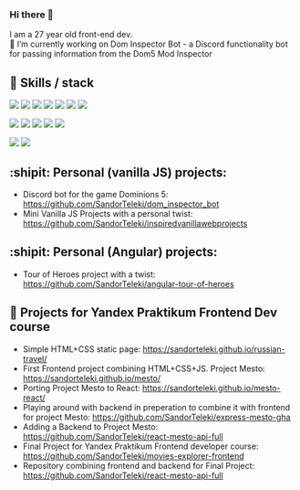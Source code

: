 ### Hi there 👋

I am a 27 year old front-end dev.  
🔭 I’m currently working on Dom Inspector Bot - a Discord functionality bot for passing information from the Dom5 Mod Inspector

## 💼 Skills / stack

![](https://img.shields.io/badge/React.js-informational?style=flat&logo=React&logoColor=blue&color=yellow)
![](https://img.shields.io/badge/Redux-informational?style=flat&logo=Redux&logoColor=purple&color=yellow)
![](https://img.shields.io/badge/Angular-informational?style=flat&logo=Angular&logoColor=purple&color=yellow)
![](https://img.shields.io/badge/JavaScript-informational?style=flat&logo=JavaScript&logoColor=white&color=yellow)
![](https://img.shields.io/badge/TypeScript-informational?style=flat&logo=TypeScript&logoColor=white&color=yellow)
![](https://img.shields.io/badge/HTML5-informational?style=flat&logo=HTML5&logoColor=white&color=yellow)
![](https://img.shields.io/badge/CSS3-informational?style=flat&logo=CSS3&logoColor=white&color=yellow)

![](https://img.shields.io/badge/Git-informational?style=flat&logo=Git&logoColor=orange&color=yellow)
![](https://img.shields.io/badge/Webpack-informational?style=flat&logo=Webpack&logoColor=blue&color=yellow)
![](https://img.shields.io/badge/Figma-informational?style=flat&logo=Figma&logoColor=white&color=yellow)
![](https://img.shields.io/badge/MongoDB-informational?style=flat&logo=MongoDB&logoColor=green&color=yellow)
![](https://img.shields.io/badge/node.js-informational?style=flat&logo=node.js&logoColor=green&color=yellow)

![](https://img.shields.io/badge/BEM-informational?style=flat&logo=BEM&logoColor=white&color=green)
![](https://img.shields.io/badge/ES6-informational?style=flat&logo=JavaScript&logoColor=white&color=green)

## :shipit: Personal (vanilla JS) projects: 
- Discord bot for the game Dominions 5: https://github.com/SandorTeleki/dom_inspector_bot
- Mini Vanilla JS Projects with a personal twist: https://github.com/SandorTeleki/inspiredvanillawebprojects

## :shipit: Personal (Angular) projects:
- Tour of Heroes project with a twist: https://github.com/SandorTeleki/angular-tour-of-heroes
  
## :page_facing_up: Projects for Yandex Praktikum Frontend Dev course
- Simple HTML+CSS static page: https://sandorteleki.github.io/russian-travel/
- First Frontend project combining HTML+CSS+JS. Project Mesto: https://sandorteleki.github.io/mesto/
- Porting Project Mesto to React: https://sandorteleki.github.io/mesto-react/
- Playing around with backend in preperation to combine it with frontend for project Mesto: https://github.com/SandorTeleki/express-mesto-gha
- Adding a Backend to Project Mesto: https://github.com/SandorTeleki/react-mesto-api-full
- Final Project for Yandex Praktikum Frontend developer course: https://github.com/SandorTeleki/movies-explorer-frontend
- Repository combining frontend and backend for Final Project: https://github.com/SandorTeleki/react-mesto-api-full




